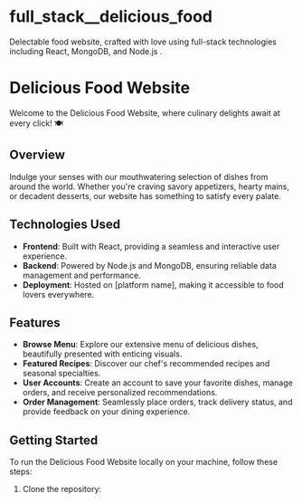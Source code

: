 # full_stack__delicious_food
Delectable food website, crafted with love using full-stack technologies including React, MongoDB, and Node.js . 

# Delicious Food Website

Welcome to the Delicious Food Website, where culinary delights await at every click! 🍽️

## Overview

Indulge your senses with our mouthwatering selection of dishes from around the world. Whether you're craving savory appetizers, hearty mains, or decadent desserts, our website has something to satisfy every palate.

## Technologies Used

- **Frontend**: Built with React, providing a seamless and interactive user experience.
- **Backend**: Powered by Node.js and MongoDB, ensuring reliable data management and performance.
- **Deployment**: Hosted on [platform name], making it accessible to food lovers everywhere.

## Features

- **Browse Menu**: Explore our extensive menu of delicious dishes, beautifully presented with enticing visuals.
- **Featured Recipes**: Discover our chef's recommended recipes and seasonal specialties.
- **User Accounts**: Create an account to save your favorite dishes, manage orders, and receive personalized recommendations.
- **Order Management**: Seamlessly place orders, track delivery status, and provide feedback on your dining experience.

## Getting Started

To run the Delicious Food Website locally on your machine, follow these steps:

1. Clone the repository:


